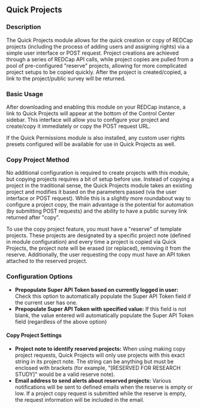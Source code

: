 ## Quick Projects

### Description
The Quick Projects module allows for the quick creation or copy of REDCap projects (including the process of adding users and assigning rights) via a simple user interface or POST request. Project creations are achieved through a series of REDCap API calls, while project copies are pulled from a pool of pre-configured "reserve" projects, allowing for more complicated project setups to be copied quickly. After the project is created/copied, a link to the project/public survey will be returned.

### Basic Usage
After downloading and enabling this module on your REDCap instance, a link to Quick Projects will appear at the bottom of the Control Center sidebar. This interface will allow you to configure your project and create/copy it immediately or copy the POST request URL.

If the Quick Permissions module is also installed, any custom user rights presets configured will be available for use in Quick Projects as well.

### Copy Project Method
No additional configuration is required to create projects with this module, but copying projects requires a bit of setup before use. Instead of copying a project in the traditional sense, the Quick Projects module takes an existing project and modifies it based on the parameters passed (via the user interface or POST request). While this is a slightly more roundabout way to configure a project copy, the main advantage is the potential for automation (by submitting POST requests) and the ability to have a public survey link returned after "copy".

To use the copy project feature, you must have a "reserve" of template projects. These projects are designated by a specific project note (defined in module configuration) and every time a project is copied via Quick Projects, the project note will be erased (or replaced), removing it from the reserve. Additionally, the user requesting the copy must have an API token attached to the reserved project.

### Configuration Options
* **Prepopulate Super API Token based on currently logged in user:** Check this option to automatically populate the Super API Token field if the current user has one.
* **Prepopulate Super API Token with specified value:** If this field is not blank, the value entered will automatically populate the Super API Token field (regardless of the above option)

#### Copy Project Settings

* **Project note to identify reserved projects:** When using making copy project requests, Quick Projects will only use projects with this exact string in its project note. The string can be anything but must be enclosed with brackets (for example, "[RESERVED FOR RESEARCH STUDY]" would be a valid reserve note).
* **Email address to send alerts about reserved projects:** Various notifications will be sent to defined emails when the reserve is empty or low. If a project copy request is submitted while the reserve is empty, the request information will be included in the email.